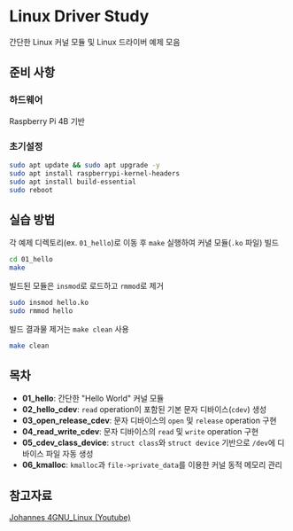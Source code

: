 # Linux Driver Study

간단한 Linux 커널 모듈 및 Linux 드라이버 예제 모음

## 준비 사항

### 하드웨어
Raspberry Pi 4B 기반

### 초기설정
```bash
sudo apt update && sudo apt upgrade -y
sudo apt install raspberrypi-kernel-headers
sudo apt install build-essential
sudo reboot
```

## 실습 방법
각 예제 디렉토리(ex. `01_hello`)로 이동 후 `make` 실행하여 커녈 모듈(`.ko` 파일) 빌드

```bash
cd 01_hello
make
```

빌드된 모듈은 `insmod`로 로드하고 `rmmod`로 제거

```bash
sudo insmod hello.ko
sudo rmmod hello
```

빌드 결과물 제거는 `make clean` 사용

```bash
make clean
```

## 목차
- **01_hello**: 간단한 "Hello World" 커널 모듈
- **02_hello_cdev**: `read` operation이 포함된 기본 문자 디바이스(`cdev`) 생성
- **03_open_release_cdev**: 문자 디바이스의 `open` 및 `release` operation 구현
- **04_read_write_cdev**: 문자 디바이스의 `read` 및 `write` operation 구현
- **05_cdev_class_device**: `struct class`와 `struct device` 기반으로 `/dev`에 디바이스 파일 자동 생성
- **06_kmalloc**: `kmalloc`과 `file->private_data`를 이용한 커널 동적 메모리 관리

## 참고자료

[Johannes 4GNU_Linux (Youtube)](https://www.youtube.com/@johannes4gnu_linux96)
